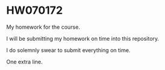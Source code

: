 # HW070172

My homework for the course.

I will be submitting my homework on time into this repository.

I do solemnly swear to submit everything on time.

One extra line.
